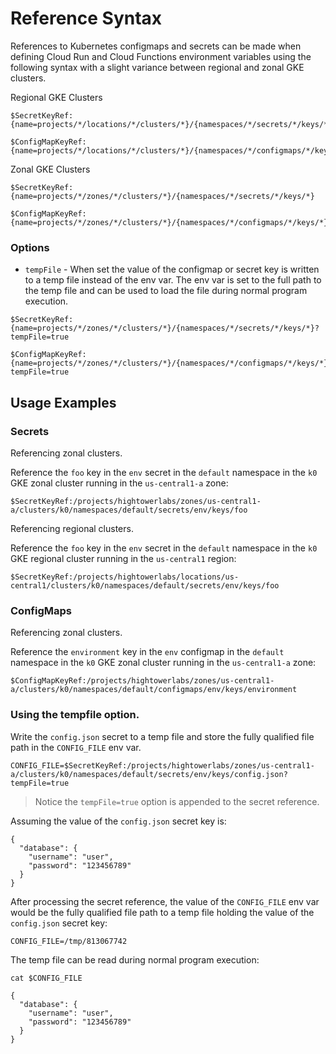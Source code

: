 # Reference Syntax

References to Kubernetes configmaps and secrets can be made when defining Cloud Run and Cloud Functions environment variables using the following syntax with a slight variance between regional and zonal GKE clusters.

Regional GKE Clusters

```
$SecretKeyRef:{name=projects/*/locations/*/clusters/*}/{namespaces/*/secrets/*/keys/*}
```

```
$ConfigMapKeyRef:{name=projects/*/locations/*/clusters/*}/{namespaces/*/configmaps/*/keys/*}
```

Zonal GKE Clusters

```
$SecretKeyRef:{name=projects/*/zones/*/clusters/*}/{namespaces/*/secrets/*/keys/*}
```

```
$ConfigMapKeyRef:{name=projects/*/zones/*/clusters/*}/{namespaces/*/configmaps/*/keys/*}
```

### Options

* `tempFile` - When set the value of the configmap or secret key is written to a temp file instead of the env var. The env var is set to the full path to the temp file and can be used to load the file during normal program execution.

```
$SecretKeyRef:{name=projects/*/zones/*/clusters/*}/{namespaces/*/secrets/*/keys/*}?tempFile=true
```

```
$ConfigMapKeyRef:{name=projects/*/zones/*/clusters/*}/{namespaces/*/configmaps/*/keys/*}?tempFile=true
```

## Usage Examples

### Secrets

Referencing zonal clusters.

Reference the `foo` key in the `env` secret in the `default` namespace in the `k0` GKE zonal cluster running in the `us-central1-a` zone:

```
$SecretKeyRef:/projects/hightowerlabs/zones/us-central1-a/clusters/k0/namespaces/default/secrets/env/keys/foo
```

Referencing regional clusters.

Reference the `foo` key in the `env` secret in the `default` namespace in the `k0` GKE regional cluster running in the `us-central1` region:

```
$SecretKeyRef:/projects/hightowerlabs/locations/us-central1/clusters/k0/namespaces/default/secrets/env/keys/foo
```

### ConfigMaps

Referencing zonal clusters.

Reference the `environment` key in the `env` configmap in the `default` namespace in the `k0` GKE zonal cluster running in the `us-central1-a` zone:

```
$ConfigMapKeyRef:/projects/hightowerlabs/zones/us-central1-a/clusters/k0/namespaces/default/configmaps/env/keys/environment
```

### Using the tempfile option.

Write the `config.json` secret to a temp file and store the fully qualified file path in the `CONFIG_FILE` env var.

```
CONFIG_FILE=$SecretKeyRef:/projects/hightowerlabs/zones/us-central1-a/clusters/k0/namespaces/default/secrets/env/keys/config.json?tempFile=true
```

> Notice the `tempFile=true` option is appended to the secret reference.

Assuming the value of the `config.json` secret key is:

```
{
  "database": {
    "username": "user",
    "password": "123456789"
  }
}
```

After processing the secret reference, the value of the `CONFIG_FILE` env var would be the fully qualified file path to a temp file holding the value of the `config.json` secret key:

```
CONFIG_FILE=/tmp/813067742
```

The temp file can be read during normal program execution:

```
cat $CONFIG_FILE
```

```
{
  "database": {
    "username": "user",
    "password": "123456789"
  }
}
```